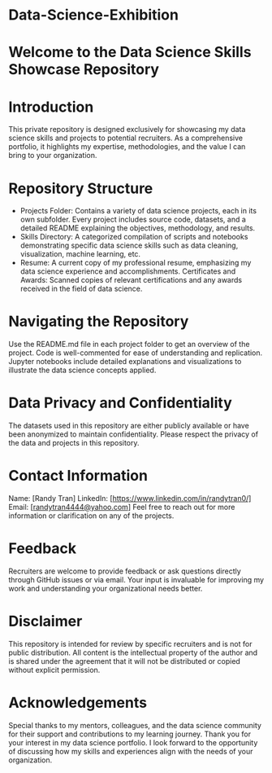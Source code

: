 # Data-Science-Exhibition

# Welcome to the Data Science Skills Showcase Repository
# Introduction
This private repository is designed exclusively for showcasing my data science skills and projects to potential recruiters. As a comprehensive portfolio, it highlights my expertise, methodologies, and the value I can bring to your organization.

# Repository Structure
* Projects Folder: Contains a variety of data science projects, each in its own subfolder. Every project includes source code, datasets, and a detailed README explaining the objectives, methodology, and results.
* Skills Directory: A categorized compilation of scripts and notebooks demonstrating specific data science skills such as data cleaning, visualization, machine learning, etc.
* Resume: A current copy of my professional resume, emphasizing my data science experience and accomplishments.
Certificates and Awards: Scanned copies of relevant certifications and any awards received in the field of data science.

# Navigating the Repository
Use the README.md file in each project folder to get an overview of the project.
Code is well-commented for ease of understanding and replication.
Jupyter notebooks include detailed explanations and visualizations to illustrate the data science concepts applied.

# Data Privacy and Confidentiality
The datasets used in this repository are either publicly available or have been anonymized to maintain confidentiality.
Please respect the privacy of the data and projects in this repository.

# Contact Information
Name: [Randy Tran]
LinkedIn: [https://www.linkedin.com/in/randytran0/]
Email: [randytran4444@yahoo.com]
Feel free to reach out for more information or clarification on any of the projects.
# Feedback
Recruiters are welcome to provide feedback or ask questions directly through GitHub issues or via email.
Your input is invaluable for improving my work and understanding your organizational needs better.


# Disclaimer
This repository is intended for review by specific recruiters and is not for public distribution.
All content is the intellectual property of the author and is shared under the agreement that it will not be distributed or copied without explicit permission.

# Acknowledgements
Special thanks to my mentors, colleagues, and the data science community for their support and contributions to my learning journey.
Thank you for your interest in my data science portfolio. I look forward to the opportunity of discussing how my skills and experiences align with the needs of your organization.
